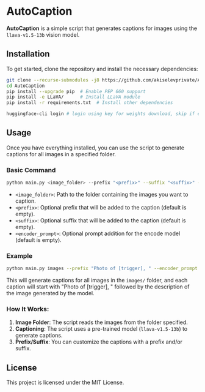 # AutoCaption

**AutoCaption** is a simple script that generates captions for images using the `llava-v1.5-13b` vision model.

## Installation

To get started, clone the repository and install the necessary dependencies:

```bash
git clone --recurse-submodules -j8 https://github.com/akiselevprivate/AutoCaption.git
cd AutoCaption
pip install --upgrade pip  # Enable PEP 660 support
pip install -e LLaVA/      # Install LLaVA module
pip install -r requirements.txt  # Install other dependencies

huggingface-cli login # login using key for weights download, skip if env variable set
```

## Usage

Once you have everything installed, you can use the script to generate captions for all images in a specified folder.

### Basic Command

```bash
python main.py <image_folder> --prefix "<prefix>" --suffix "<suffix>" --encoder_prompt "<encoder_prompt>"
```

- `<image_folder>`: Path to the folder containing the images you want to caption.
- `<prefix>`: Optional prefix that will be added to the caption (default is empty).
- `<suffix>`: Optional suffix that will be added to the caption (default is empty).
- `<encoder_prompt>`: Optional prompt addition for the encode model (default is empty).

### Example

```bash
python main.py images --prefix "Photo of [trigger], " --encoder_prompt "for a t5 text encoder"
```

This will generate captions for all images in the `images/` folder, and each caption will start with "Photo of [trigger], " followed by the description of the image generated by the model.

### How It Works:

1. **Image Folder**: The script reads the images from the folder specified.
2. **Captioning**: The script uses a pre-trained model (`llava-v1.5-13b`) to generate captions.
3. **Prefix/Suffix**: You can customize the captions with a prefix and/or suffix.

## License

This project is licensed under the MIT License.
